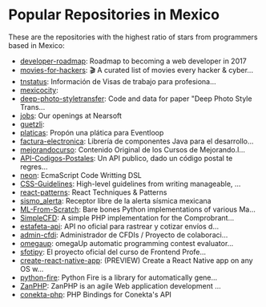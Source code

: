 # Popular Repositories in Mexico

These are the repositories with the highest ratio of stars from programmers based in Mexico:

- [developer-roadmap](https://github.com/kamranahmedse/developer-roadmap): Roadmap to becoming a web developer in 2017
- [movies-for-hackers](https://github.com/k4m4/movies-for-hackers): 🎬 A curated list of movies every hacker & cyber...
- [tnstatus](https://github.com/tnstatus/tnstatus): Información de Visas de trabajo para profesiona...
- [mexicocity](https://github.com/beerjs/mexicocity): 
- [deep-photo-styletransfer](https://github.com/luanfujun/deep-photo-styletransfer): Code and data for paper "Deep Photo Style Trans...
- [jobs](https://github.com/Nearsoft/jobs): Our openings at Nearsoft
- [guetzli](https://github.com/google/guetzli): 
- [platicas](https://github.com/eventloop/platicas): Propón una plática para Eventloop
- [factura-electronica](https://github.com/bigdata-mx/factura-electronica): Librería de componentes Java para el desarrollo...
- [mejorandocurso](https://github.com/platzi/mejorandocurso): Contenido Original de los Cursos de Mejorando.l...
- [API-Codigos-Postales](https://github.com/Munett/API-Codigos-Postales): Un API publico, dado un código postal te regres...
- [neon](https://github.com/azendal/neon): EcmaScript Code Writting DSL
- [CSS-Guidelines](https://github.com/Wakkos/CSS-Guidelines): High-level guidelines from writing manageable, ...
- [react-patterns](https://github.com/vasanthk/react-patterns): React Techniques & Patterns 
- [sismo_alerta](https://github.com/manuel-rabade/sismo_alerta): Receptor libre de la alerta sísmica mexicana
- [ML-From-Scratch](https://github.com/eriklindernoren/ML-From-Scratch): Bare bones Python implementations of various Ma...
- [SimpleCFD](https://github.com/bbh/SimpleCFD): A simple PHP implementation for the Comprobrant...
- [estafeta-api](https://github.com/ivansabik/estafeta-api): API no oficial para rastrear y cotizar envíos d...
- [admin-cfdi](https://github.com/LinuxCabal/admin-cfdi): Administrador de CFDIs / Proyecto de colaboraci...
- [omegaup](https://github.com/omegaup/omegaup): omegaUp automatic programming contest evaluator...
- [sfotipy](https://github.com/proyectos-mejorandola/sfotipy): El proyecto oficial del curso de Frontend Profe...
- [create-react-native-app](https://github.com/react-community/create-react-native-app): (PREVIEW) Create a React Native app on any OS w...
- [python-fire](https://github.com/google/python-fire): Python Fire is a library for automatically gene...
- [ZanPHP](https://github.com/MilkZoft/ZanPHP): ZanPHP is an agile Web application development ...
- [conekta-php](https://github.com/conekta/conekta-php): PHP Bindings for Conekta's API
